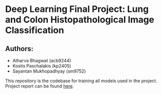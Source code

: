 # Deep Learning Final Project: Lung and Colon Histopathological Image Classification

## Authors:

- Atharva Bhagwat (acb9244)
- Kostis Paschalakis (kp2405)
- Sayantan Mukhopadhyay (sm9752)

This repository is the codebase for training all models used in the project. Project report can be found [here](https://github.com/atharva-bhagwat/dl-final-project/blob/main/Report.pdf).
